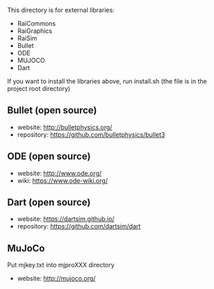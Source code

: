 This directory is for external libraries: 
- RaiCommons 
- RaiGraphics
- RaiSim
- Bullet
- ODE
- MUJOCO
- Dart

If you want to install the libraries above, run install.sh (the file is in the project root directory) 

## Bullet (open source)

- website: http://bulletphysics.org/
- repository: https://github.com/bulletphysics/bullet3

## ODE (open source)

- website: http://www.ode.org/
- wiki: https://www.ode-wiki.org/

## Dart (open source)

- website: https://dartsim.github.io/
- repository: https://github.com/dartsim/dart

## MuJoCo 

Put mjkey.txt into mjproXXX directory

- website: http://mujoco.org/